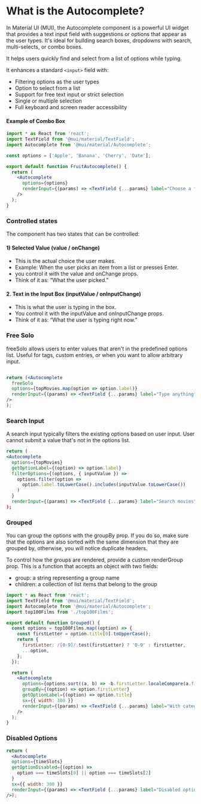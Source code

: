 # What is the Autocomplete?

In Material UI (MUI), the Autocomplete component is a powerful UI widget that provides a text input field with suggestions or options that appear as the user types. It's ideal for building search boxes, dropdowns with search, multi-selects, or combo boxes.

It helps users quickly find and select from a list of options while typing.

It enhances a standard `<input>` field with:

- Filtering options as the user types
- Option to select from a list
- Support for free text input or strict selection
- Single or multiple selection
- Full keyboard and screen reader accessibility


#### Example of Combo Box
``` jsx
import * as React from 'react';
import TextField from '@mui/material/TextField';
import Autocomplete from '@mui/material/Autocomplete';

const options = ['Apple', 'Banana', 'Cherry', 'Date'];

export default function FruitAutocomplete() {
  return (
    <Autocomplete
      options={options}
      renderInput={(params) => <TextField {...params} label="Choose a fruit" />}
    />
  );
}

```


### Controlled states
The component has two states that can be controlled:

#### 1) Selected Value (value / onChange)
- This is the actual choice the user makes.
- Example: When the user picks an item from a list or presses Enter.
- you control it with the value and onChange props.
- Think of it as: “What the user picked.”

#### 2. Text in the Input Box (inputValue / onInputChange)
- This is what the user is typing in the box.
- You control it with the inputValue and onInputChange props.
- Think of it as: “What the user is typing right now.”




### Free Solo 
freeSolo allows users to enter values that aren't in the predefined options list. 
Useful for tags, custom entries, or when you want to allow arbitrary input.

``` jsx

return (<Autocomplete
  freeSolo
  options={topMovies.map(option => option.label)}
  renderInput={(params) => <TextField {...params} label="Type anything" />}
/>
);

```  


### Search Input  
A search input typically filters the existing options based on user input. User cannot submit a value that's not in the options list.


``` jsx
return (
<Autocomplete
  options={topMovies}
  getOptionLabel={(option) => option.label}
  filterOptions={(options, { inputValue }) =>
    options.filter(option =>
      option.label.toLowerCase().includes(inputValue.toLowerCase())
    )
  }
  renderInput={(params) => <TextField {...params} label="Search movies" />}  
);  


```  

### Grouped 
You can group the options with the groupBy prop. If you do so, make sure that the options are also sorted with the same dimension that they are grouped by, otherwise, you will notice duplicate headers.  

To control how the groups are rendered, provide a custom renderGroup prop. This is a function that accepts an object with two fields:

- group: a string representing a group name
- children: a collection of list items that belong to the group
``` jsx
import * as React from 'react';
import TextField from '@mui/material/TextField';
import Autocomplete from '@mui/material/Autocomplete';  
import top100Films from './top100Films';

export default function Grouped() {
  const options = top100Films.map((option) => {
    const firstLetter = option.title[0].toUpperCase();
    return {
      firstLetter: /[0-9]/.test(firstLetter) ? '0-9' : firstLetter,
      ...option,
    };
  });

  return (
    <Autocomplete
      options={options.sort((a, b) => -b.firstLetter.localeCompare(a.firstLetter))}
      groupBy={(option) => option.firstLetter}
      getOptionLabel={(option) => option.title}
      sx={{ width: 300 }}
      renderInput={(params) => <TextField {...params} label="With categories" />}
    />
  );
} 

```  



### Disabled Options 
``` jsx  
return (  
  <Autocomplete
  options={timeSlots}
  getOptionDisabled={(option) =>
    option === timeSlots[0] || option === timeSlots[2]
  }
  sx={{ width: 300 }}
  renderInput={(params) => <TextField {...params} label="Disabled options" />}
/>);

```


